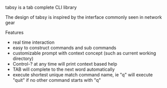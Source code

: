 tabsy is a tab complete CLI library

The design of tabsy is inspired by the interface commonly seen in network gear

Features

- real time interaction
- easy to construct commands and sub commands
- customizable prompt with context concept (such as current working directory)
- Control-? at any time will print context based help 
- TAB will complete to the next word automatically
- execute shortest unique match command name, ie "q" will execute "quit" if no other command starts with "q"

